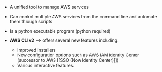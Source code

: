 - A unified tool to manage AWS services
- Can control multiple AWS services from the command line and automate them through scripts
- Is a python executable program (python required)

- **AWS CLI v2** --> offers several new features including:
	- Improved installers
	- New configuration options such as AWS IAM Identity Center (successor to AWS [[SSO (Now Identity Center)]])
	- Various interactive features. 
